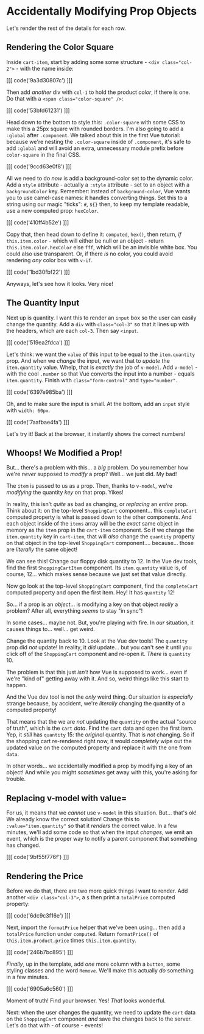 # Accidentally Modifying Prop Objects

Let's render the rest of the details for each row.

## Rendering the Color Square

Inside `cart-item`, start by adding some some structure -
`<div class="col-2">` - with the name inside:

[[[ code('9a3d30807c') ]]]

Then add *another* div with `col-1` to hold the product *color*, if there is one. 
Do that with a `<span class="color-square" />`:

[[[ code('53bfd61231') ]]]

Head down to the bottom to style this: `.color-square` with some CSS to make this
a 25px square with rounded borders. I'm also going to add a `:global` after
`.component`. We talked about this in the first Vue tutorial: because we're nesting
the `.color-square` inside of `.component`, it's safe to add `:global` and will
avoid an extra, unnecessary module prefix before `color-square` in the final CSS.

[[[ code('9ccd63e0f8') ]]]

All we need to do *now* is add a background-color set to the dynamic color. Add
a `style` attribute - actually a `:style` attribute - set to an object with a
`backgroundColor` key. Remember: instead of `background-color`, Vue wants you to
use camel-case names: it handles converting things. Set this
to a string using our magic "ticks": `#`, `${}` then, to keep my template readable,
use a new computed prop: `hexColor`.

[[[ code('410ff4b52e') ]]]

Copy that, then head down to define it: `computed`, `hex()`, then return,
*if* `this.item.color` - which will either be null or an object - return
`this.item.color.hexColor` else `fff`, which will be an invisible white box.
You could also use transparent. Or, if there *is* no color, you could avoid
rendering *any* color box with `v-if`.

[[[ code('1bd30fbf22') ]]]

Anyways, let's see how it looks. Very nice!

## The Quantity Input

Next up is quantity. I want this to render an `input` box so the user can easily
change the quantity. Add a `div` with `class="col-3"` so that it lines up with
the headers, which are each `col-3`. Then say `<input`.

[[[ code('519ea2fdca') ]]]

Let's think: we want the `value` of this input to be equal to the `item.quantity`
prop. And when we *change* the input, we want that to *update* the `item.quantity`
value. Whelp, that is *exactly* the job of `v-model`. Add `v-model` - with the cool
`.number` so that Vue converts the input into a number - equals `item.quantity`.
Finish with `class="form-control"` and `type="number"`.

[[[ code('6397e985ba') ]]]

Oh, and to make sure the input is small. At the bottom, add an `input` style
with `width: 60px`.

[[[ code('7aafbae4fa') ]]]

Let's try it! Back at the browser, it instantly shows the correct numbers!

## Whoops! We Modified a Prop!

But... there's a problem with this... a *big* problem. Do you remember how we're
*never* supposed to *modify* a prop? Well... we just did. My bad!

The `item` is passed to us as a prop. Then, thanks to `v-model`, we're
*modifying* the quantity *key* on that prop. Yikes!

In reality, this isn't *quite* as bad as changing, or *replacing* an *entire* prop.
Think about it: on the top-level `ShoppingCart` component... this `completeCart`
computed property is what is passed down to the other components. And each object
inside of the `items` array will be the *exact* same object in memory as the
`item` prop in the `cart-item` component. So if we change the `item.quantity` key
in `cart-item`, that will *also* change the `quantity` property on that object
in the top-level `ShoppingCart` component.... because... those are *literally* the
same object!

We can see this! Change our floppy disk quantity to 12. In the Vue dev
tools, find the first `ShoppingCartItem` component. Its `item.quantity` value
is, of course, 12... which makes sense because we just set that value directly.

Now go look at the top-level `ShoppingCart` component, find the `completeCart`
computed property and open the first item. Hey! It has `quantity` 12!

So... if a prop is an *object*... is modifying a key on that object *really*
a problem? After all, everything *seems* to stay "in sync"!

In some cases... maybe not. But, you're playing with fire. In *our* situation,
it causes things to... well... get weird.

Change the quantity back to 10. Look at the Vue dev tools! The `quantity` prop
did *not* update! In reality, it *did* update... but you can't see it until you
click off of the `ShoppingCart` component and re-open it. *There* is `quantity` 10.

The problem is that this just *isn't* how Vue is supposed to work... even if we're
"kind of" getting away with it. And so, weird things like this start to happen.

And the Vue dev tool is not the *only* weird thing. Our situation is *especially*
strange because, by accident, we're *literally* changing the quantity of a computed
property!

That means that the we are *not* updating the `quantity` on the actual "source of
truth", which is the `cart` *data*. Find the `cart` data and open the first item.
Yep, it *still* has `quantity` 15: the *original* quantity. That is *not* changing.
So if the shopping cart re-rendered right now, it would *completely* wipe out the
updated value on the computed property and replace it with the one from `data`.

In other words... we accidentally modified a prop by modifying a key of an object!
And while you might *sometimes* get away with this, you're asking for trouble.

## Replacing v-model with value=

For us, it means that we *cannot* use `v-model` in this situation. But... that's
ok! We already know the correct solution! Change this to `:value="item.quantity"`
so that it *renders* the correct value. In a few minutes, we'll add some code so
that when the input *changes*, we emit an event, which is the proper way to notify
a parent component that something has changed.

[[[ code('9bf55f776f') ]]]

## Rendering the Price

Before we do that, there are two more quick things I want to render. Add another
`<div class="col-3">`, a `$` then print a `totalPrice` computed property:

[[[ code('6dc9c3f16e') ]]]

Next, import the `formatPrice` helper that we've been using... then add a `totalPrice`
function under `computed`. Return `formatPrice()` of `this.item.product.price`
times `this.item.quantity`.

[[[ code('246b7bc895') ]]]

*Finally*, up in the template, add *one* more column with a `button`, some styling
classes and the word `Remove`. We'll make this actually *do* something in a few
minutes.

[[[ code('6905a6c560') ]]]

Moment of truth! Find your browser. Yes! *That* looks wonderful.

Next: when the user changes the quantity, we need to update the `cart` data
on the `ShoppingCart` component *and* save the changes back to the server. Let's
do that with - of course - events!

